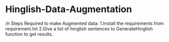 # Hinglish-Data-Augmentation
/n
Steps Required to make Augmented data:
1.Install the requirements from requirement.txt
2.Give a list of hinglish sentences to GenerateHinglish function to get results.

